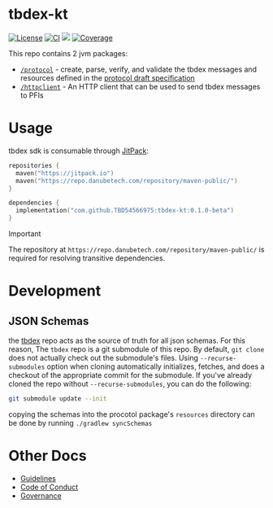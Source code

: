 # tbdex-kt
[![License](https://img.shields.io/github/license/TBD54566975/tbdex-kt)](https://github.com/TBD54566975/tbdex-kt/blob/main/LICENSE) [![CI](https://github.com/TBD54566975/tbdex-kt/actions/workflows/ci.yaml/badge.svg)](https://github.com/TBD54566975/tbdex-kt/actions/workflows/ci.yaml) [![](https://jitpack.io/v/TBD54566975/tbdex-kt.svg)](https://jitpack.io/#TBD54566975/tbdex-kt) [![Coverage](https://img.shields.io/codecov/c/gh/tbd54566975/tbdex-kt/main?logo=codecov&logoColor=FFFFFF&style=flat-square&token=YI87CKF1LI)](https://codecov.io/github/TBD54566975/tbdex-kt)



This repo contains 2 jvm packages:

* [`/protocol`](./protocol/) - create, parse, verify, and validate the tbdex messages and resources defined in the [protocol draft specification](https://github.com/TBD54566975/tbdex/blob/main/specs/protocol/README.md)
* [`/httpclient`](./httpclient) - An HTTP client that can be used to send tbdex messages to PFIs

# Usage

tbdex sdk is consumable through [JitPack](https://jitpack.io):

```kotlin
repositories {
  maven("https://jitpack.io")
  maven("https://repo.danubetech.com/repository/maven-public/")
}

dependencies {
  implementation("com.github.TBD54566975:tbdex-kt:0.1.0-beta")
}
```

> [!IMPORTANT]
> The repository at `https://repo.danubetech.com/repository/maven-public/` is required for resolving transitive dependencies.


# Development

## JSON Schemas
the [tbdex]() repo acts as the source of truth for all json schemas. For this reason, The `tbdex` repo is a git submodule
of this repo. By default, `git clone` does not actually check out the submodule's files. Using `--recurse-submodules`
option when cloning automatically initializes, fetches, and does a checkout of the appropriate commit for the submodule.
If you've already cloned the repo without `--recurse-submodules`, you can do the following:

```bash
git submodule update --init
```

copying the schemas into the procotol package's `resources` directory can be done by running `./gradlew syncSchemas`

# Other Docs
* [Guidelines](./CONVENTIONS.md)
* [Code of Conduct](./CODE_OF_CONDUCT.md)
* [Governance](./GOVERNANCE.md)
